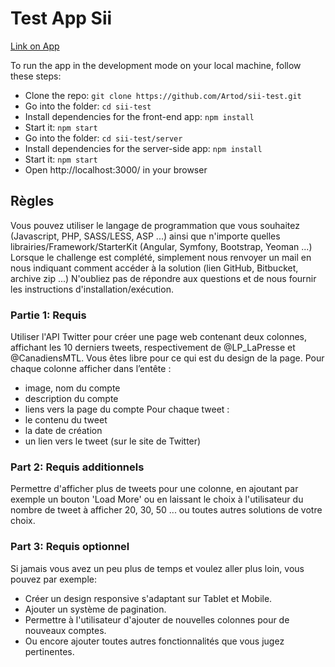 # Test App Sii

[Link on App](http://app-sii-test.193b.starter-ca-central-1.openshiftapps.com/)

To run the app in the development mode on your local machine, follow these steps:

- Clone the repo: `git clone https://github.com/Artod/sii-test.git`
- Go into the folder: `cd sii-test`
- Install dependencies for the front-end app: `npm install`
- Start it: `npm start`
- Go into the folder: `cd sii-test/server`
- Install dependencies for the server-side app: `npm install`
- Start it: `npm start`
- Open http://localhost:3000/ in your browser

## Règles

Vous pouvez utiliser le langage de programmation que vous souhaitez (Javascript, PHP, SASS/LESS, ASP ...) ainsi que n'importe quelles librairies/Framework/StarterKit (Angular, Symfony, Bootstrap, Yeoman ...)
Lorsque le challenge est complété, simplement nous renvoyer un mail en nous indiquant comment accéder à la solution (lien GitHub, Bitbucket, archive zip ...)
N'oubliez pas de répondre aux questions et de nous fournir les instructions d'installation/exécution.

### Partie 1: Requis
Utiliser l'API Twitter pour créer une page web contenant deux colonnes, affichant les 10 derniers tweets, respectivement de @LP_LaPresse et @CanadiensMTL. Vous êtes libre pour ce qui est du design de la page.
Pour chaque colonne afficher dans l’entête :
- image, nom du compte
- description du compte
- liens vers la page du compte
Pour chaque tweet :
- le contenu du tweet
- la date de création
- un lien vers le tweet (sur le site de Twitter)

### Part 2: Requis additionnels
Permettre d'afficher plus de tweets pour une colonne, en ajoutant par exemple un bouton 'Load More' ou en laissant le choix  à l'utilisateur du nombre de tweet à afficher 20, 30, 50 ... ou toutes autres solutions de votre choix.

### Part 3: Requis optionnel
Si jamais vous avez un peu plus de temps et voulez aller plus loin, vous pouvez par exemple:
- Créer un design responsive s'adaptant sur Tablet et Mobile.
- Ajouter un système de pagination.
- Permettre à l'utilisateur d'ajouter de nouvelles colonnes pour de nouveaux comptes.
- Ou encore ajouter toutes autres fonctionnalités que vous jugez pertinentes.
